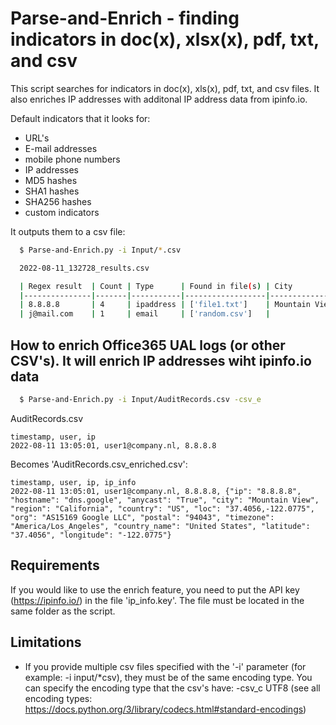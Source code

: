 # Parse-and-Enrich - finding indicators in doc(x), xlsx(x), pdf, txt, and csv

This script searches for indicators in doc(x), xls(x), pdf, txt, and csv files. It also enriches IP addresses with additonal IP address data from ipinfo.io.

Default indicators that it looks for:
- URL's
- E-mail addresses
- mobile phone numbers
- IP addresses
- MD5 hashes
- SHA1 hashes
- SHA256 hashes
- custom indicators

It outputs them to a csv file:

```bash
  $ Parse-and-Enrich.py -i Input/*.csv

  2022-08-11_132728_results.csv

  | Regex result  | Count | Type      | Found in file(s) | City          | Country | Organization       | Full | Error
  |---------------|-------|-----------|------------------|---------------|---------|--------------------|------|------
  | 8.8.8.8       | 4     | ipaddress | ['file1.txt']    | Mountain View | US      | AS15169 Google LLC | ...  |
  | j@mail.com    | 1     | email     | ['random.csv']   |               |         |                    |      |

```


## How to enrich Office365 UAL logs (or other CSV's). It will enrich IP addresses wiht ipinfo.io data

```bash
  $ Parse-and-Enrich.py -i Input/AuditRecords.csv -csv_e
```

AuditRecords.csv
```
timestamp, user, ip
2022-08-11 13:05:01, user1@company.nl, 8.8.8.8
```

Becomes 'AuditRecords.csv_enriched.csv':

```
timestamp, user, ip, ip_info
2022-08-11 13:05:01, user1@company.nl, 8.8.8.8, {"ip": "8.8.8.8", "hostname": "dns.google", "anycast": "True", "city": "Mountain View", "region": "California", "country": "US", "loc": "37.4056,-122.0775", "org": "AS15169 Google LLC", "postal": "94043", "timezone": "America/Los_Angeles", "country_name": "United States", "latitude": "37.4056", "longitude": "-122.0775"}
```


## Requirements

If you would like to use the enrich feature, you need to put the API key (https://ipinfo.io/) in the file 'ip_info.key'. The file must be located in the same folder as the script.

## Limitations

- If you provide multiple csv files specified with the '-i' parameter (for example: -i input/*csv), they must be of the same encoding type. You can specify the encoding type that the csv's have: -csv_c UTF8 (see all encoding types: https://docs.python.org/3/library/codecs.html#standard-encodings)